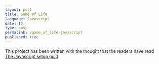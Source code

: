 ```yaml
---
layout: post
title: Game Of Life
language: Javascript
date: {}
type: post
permalink: /game_of_life-javascript
published: true
---
```

This project has been written with the thought that the readers have read [The Javascript setup guid](/setup_environment-javascript) 
